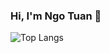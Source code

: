 ### Hi, I'm Ngo Tuan 👋

![Top Langs](https://github-readme-stats.vercel.app/api/top-langs/?username=anuraghazra&hide_progress=true)
